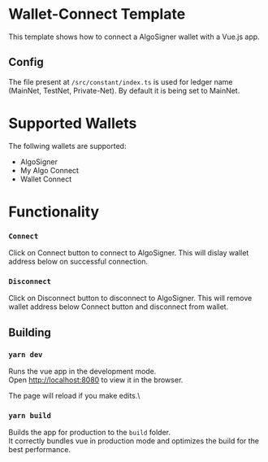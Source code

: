# Wallet-Connect Template

This template shows how to connect a AlgoSigner wallet with a Vue.js app.

## Config

The file present at `/src/constant/index.ts` is used for ledger name (MainNet, TestNet, Private-Net). By default it is being set to MainNet.

# Supported Wallets

The follwing wallets are supported:

- AlgoSigner
- My Algo Connect
- Wallet Connect

# Functionality

### `Connect`

Click on Connect button to connect to AlgoSigner. This will dislay wallet address below on successful connection.

### `Disconnect`

Click on Disconnect button to disconnect to AlgoSigner. This will remove wallet address below Connect button and disconnect from wallet.

## Building

### `yarn dev`

Runs the vue app in the development mode.\
Open [http://localhost:8080](http://localhost:8080) to view it in the browser.

The page will reload if you make edits.\

### `yarn build`

Builds the app for production to the `build` folder.\
It correctly bundles vue in production mode and optimizes the build for the best performance.
